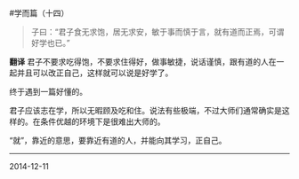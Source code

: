 #学而篇（十四）

>子曰：“君子食无求饱，居无求安，敏于事而慎于言，就有道而正焉，可谓好学也已。”

**翻译**
君子不要求吃得饱，不要求住得好，做事敏捷，说话谨慎，跟有道的人在一起并且可以改正自己，这样就可以说是好学了。

终于遇到一篇好懂的。

君子应该志在学，所以无暇顾及吃和住。说法有些极端，不过大师们通常确实是这样的。在条件优越的环境下是很难出大师的。

“就”，靠近的意思，要靠近有道的人，并能向其学习，正自己。

---
2014-12-11
